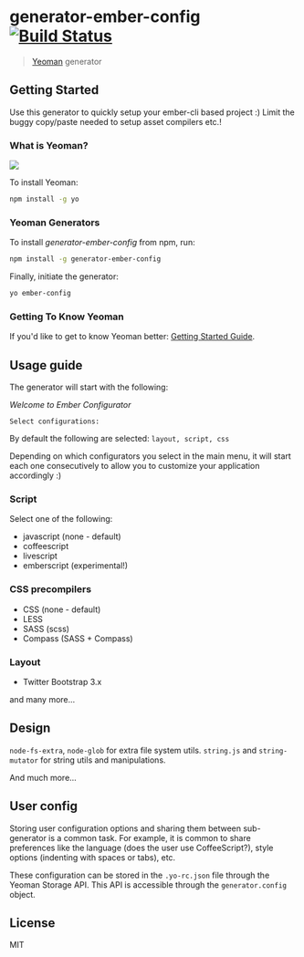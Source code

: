 # generator-ember-config [![Build Status](https://secure.travis-ci.org/kristianmandrup/generator-ember-config.png?branch=master)](https://travis-ci.org/kristianmandrup/generator-ember-config)

> [Yeoman](http://yeoman.io) generator

## Getting Started

Use this generator to quickly setup your ember-cli based project :)
Limit the buggy copy/paste needed to setup asset compilers etc.!

### What is Yeoman?

![](http://i.imgur.com/JHaAlBJ.png)

To install Yeoman:

```bash
npm install -g yo
```

### Yeoman Generators

To install *generator-ember-config* from npm, run:

```bash
npm install -g generator-ember-config
```

Finally, initiate the generator:

```bash
yo ember-config
```

### Getting To Know Yeoman

If you'd like to get to know Yeoman better: [Getting Started Guide](https://github.com/yeoman/yeoman/wiki/Getting-Started).

## Usage guide

The generator will start with the following:

*Welcome to Ember Configurator*

`Select configurations:`

By default the following are selected: `layout, script, css`

Depending on which configurators you select in the main menu, it will start each one consecutively to allow you to customize your application accordingly :)

### Script

Select one of the following:

- javascript (none - default)
- coffeescript
- livescript
- emberscript (experimental!)

### CSS precompilers

- CSS (none - default)
- LESS
- SASS (scss)
- Compass (SASS + Compass)

### Layout

- Twitter Bootstrap 3.x

and many more...

## Design

`node-fs-extra`, `node-glob` for extra file system utils.
`string.js` and `string-mutator` for string utils and manipulations.

And much more...

## User config

Storing user configuration options and sharing them between sub-generator is a common task. For example, it is common to share preferences like the language (does the user use CoffeeScript?), style options (indenting with spaces or tabs), etc.

These configuration can be stored in the `.yo-rc.json` file through the Yeoman Storage API. This API is accessible through the `generator.config` object.

## License

MIT
